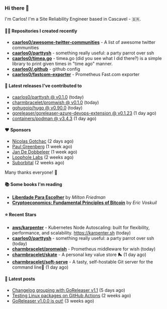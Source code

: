 ### Hi there 👋

I'm Carlos! I'm a Site Reliability Engineer based in Cascavel - 🇧🇷.

#### 👨‍💻 Repositories I created recently
- **[caarlos0/awesome-twitter-communities](https://github.com/caarlos0/awesome-twitter-communities)** - A list of awesome twitter communities
- **[caarlos0/parttysh](https://github.com/caarlos0/parttysh)** - something really useful: a party parrot over ssh
- **[caarlos0/timea.go](https://github.com/caarlos0/timea.go)** - timea.go (did you see what I did there?) is a simple library to print given times in &#34;time ago&#34; manner.
- **[caarlos0/.github](https://github.com/caarlos0/.github)** - github config
- **[caarlos0/fastcom-exporter](https://github.com/caarlos0/fastcom-exporter)** - Prometheus Fast.com exporter

#### 🚀 Latest releases I've contributed to


- [caarlos0/parttysh @ v0.1.0](https://github.com/caarlos0/parttysh/releases/tag/v0.1.0) (today)
- [charmbracelet/promwish @ v0.1.0](https://github.com/charmbracelet/promwish/releases/tag/v0.1.0) (today)
- [gohugoio/hugo @ v0.90.0](https://github.com/gohugoio/hugo/releases/tag/v0.90.0) (today)
- [goreleaser/goreleaser-azure-devops-extension @ v0.1.23](https://github.com/goreleaser/goreleaser-azure-devops-extension/releases/tag/v0.1.23) (1 day ago)
- [containers/podman @ v3.4.3](https://github.com/containers/podman/releases/tag/v3.4.3) (1 day ago)

#### ❤️ Sponsors
- [Nicolas Gotchac](https://github.com/ngotchac) (2 days ago)
- [Paul Greenberg](https://github.com/greenpau) (1 week ago)
- [Jan De Dobbeleer](https://github.com/JanDeDobbeleer) (1 week ago)
- [Loophole Labs](https://github.com/loopholelabs) (2 weeks ago)
- [Suborbital](https://github.com/suborbital) (2 weeks ago)

Many thanks everyone! 🙏

#### 📚 Some books I'm reading
- **[Liberdade Para Escolher](https://www.goodreads.com/book/show/17238591-liberdade-para-escolher)** by _Milton Friedman_
- **[Cryptoeconomics: Fundamental Principles of Bitcoin](https://www.goodreads.com/book/show/56919322-cryptoeconomics)** by _Eric Voskuil_

#### ⭐ Recent Stars


- **[aws/karpenter](https://github.com/aws/karpenter)** - Kubernetes Node Autoscaling: built for flexibility, performance, and scalability. https://karpenter.sh (today)
- **[caarlos0/parttysh](https://github.com/caarlos0/parttysh)** - something really useful: a party parrot over ssh (today)
- **[charmbracelet/promwish](https://github.com/charmbracelet/promwish)** - Prometheus middleware for wish (today)
- **[charmbracelet/skate](https://github.com/charmbracelet/skate)** - A personal key value store 🛼 (1 day ago)
- **[charmbracelet/soft-serve](https://github.com/charmbracelet/soft-serve)** - A tasty, self-hostable Git server for the command line🍦 (1 day ago)

#### 📄 Latest posts
- [Changelog grouping with GoReleaser v1.1](https://carlosbecker.com/posts/goreleaser-changelog-groups/) (5 days ago)
- [Testing Linux packages on GitHub Actions](https://carlosbecker.com/posts/linux-pkgs-github-actions/) (2 weeks ago)
- [GoReleaser v1.0.0 is out!](https://carlosbecker.com/posts/goreleaser-v1/) (3 weeks ago)
